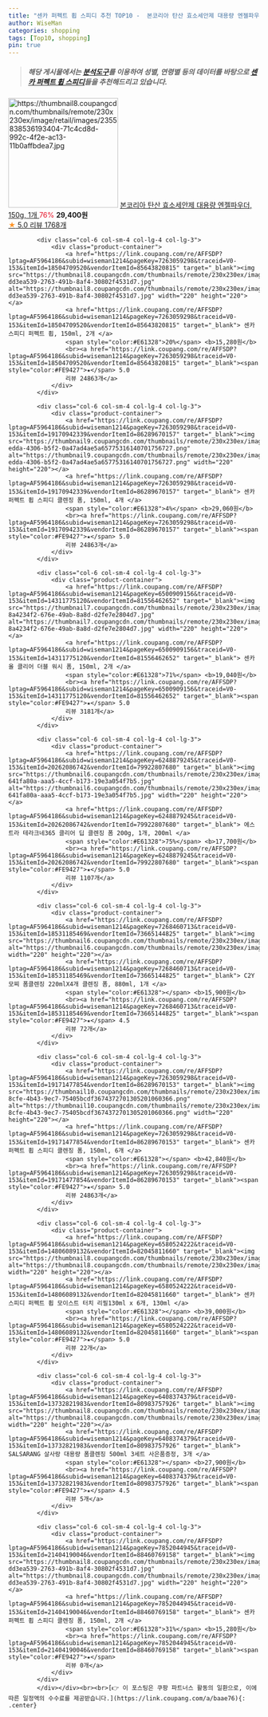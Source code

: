 ```yaml
---
title: "센카 퍼펙트 휩 스피디 추천 TOP10 -  본코리아 탄산 효소세안제 대용량 엔젤파우더, 150g, 1개 "
author: WiseMan
categories: shopping
tags: [Top10, shopping]
pin: true
---
```


> ##### 해당 게시물에서는 [**분석도구**](https://itemscout.io/)를 이용하여 **성별**, **연령별** 등의 데이터를 바탕으로 [**센카 퍼펙트 휩 스피디**](https://link.coupang.com/a/baae76)들을 추천해드리고 있습니다.
<div class="container"><div class="row">
            <div class="col-6 col-sm-4 col-lg-4 col-lg-3">
                <div class="product-container">
                    <a href="https://link.coupang.com/re/AFFSDP?lptag=AF5964186&subid=wiseman1214&pageKey=85575791&traceid=V0-153&itemId=270609263&vendorItemId=85426886763" target="_blank"><img src="https://thumbnail8.coupangcdn.com/thumbnails/remote/230x230ex/image/retail/images/2355838536193404-71c4cd8d-992c-4f2e-ac13-11b0affbdea7.jpg" alt="https://thumbnail8.coupangcdn.com/thumbnails/remote/230x230ex/image/retail/images/2355838536193404-71c4cd8d-992c-4f2e-ac13-11b0affbdea7.jpg" width="220" height="220"></a>
                    <a href="https://link.coupang.com/re/AFFSDP?lptag=AF5964186&subid=wiseman1214&pageKey=85575791&traceid=V0-153&itemId=270609263&vendorItemId=85426886763" target="_blank"> 본코리아 탄산 효소세안제 대용량 엔젤파우더, 150g, 1개 </a>
                    <span style="color:#E61328">76%</span> <b>29,400원</b>
                    <br><a href="https://link.coupang.com/re/AFFSDP?lptag=AF5964186&subid=wiseman1214&pageKey=85575791&traceid=V0-153&itemId=270609263&vendorItemId=85426886763" target="_blank"><span style="color:#FE9427">★</span> 5.0
                    리뷰 1768개</a>
                </div>
            </div>
            
            <div class="col-6 col-sm-4 col-lg-4 col-lg-3">
                <div class="product-container">
                    <a href="https://link.coupang.com/re/AFFSDP?lptag=AF5964186&subid=wiseman1214&pageKey=7263059298&traceid=V0-153&itemId=18504709520&vendorItemId=85643820815" target="_blank"><img src="https://thumbnail8.coupangcdn.com/thumbnails/remote/230x230ex/image/retail/images/538663559759053-dd3ea539-2763-491b-8af4-30802f4531d7.jpg" alt="https://thumbnail8.coupangcdn.com/thumbnails/remote/230x230ex/image/retail/images/538663559759053-dd3ea539-2763-491b-8af4-30802f4531d7.jpg" width="220" height="220"></a>
                    <a href="https://link.coupang.com/re/AFFSDP?lptag=AF5964186&subid=wiseman1214&pageKey=7263059298&traceid=V0-153&itemId=18504709520&vendorItemId=85643820815" target="_blank"> 센카 스피디 퍼펙트 휩, 150ml, 2개 </a>
                    <span style="color:#E61328">20%</span> <b>15,280원</b>
                    <br><a href="https://link.coupang.com/re/AFFSDP?lptag=AF5964186&subid=wiseman1214&pageKey=7263059298&traceid=V0-153&itemId=18504709520&vendorItemId=85643820815" target="_blank"><span style="color:#FE9427">★</span> 5.0
                    리뷰 24863개</a>
                </div>
            </div>
            
            <div class="col-6 col-sm-4 col-lg-4 col-lg-3">
                <div class="product-container">
                    <a href="https://link.coupang.com/re/AFFSDP?lptag=AF5964186&subid=wiseman1214&pageKey=7263059298&traceid=V0-153&itemId=19170942339&vendorItemId=86289670157" target="_blank"><img src="https://thumbnail9.coupangcdn.com/thumbnails/remote/230x230ex/image/retail/images/0cffa0bf-edda-4306-b5f2-0a47ad4ae5a65775316140701756727.png" alt="https://thumbnail9.coupangcdn.com/thumbnails/remote/230x230ex/image/retail/images/0cffa0bf-edda-4306-b5f2-0a47ad4ae5a65775316140701756727.png" width="220" height="220"></a>
                    <a href="https://link.coupang.com/re/AFFSDP?lptag=AF5964186&subid=wiseman1214&pageKey=7263059298&traceid=V0-153&itemId=19170942339&vendorItemId=86289670157" target="_blank"> 센카 퍼펙트 휩 스피디 클렌징 폼, 150ml, 4개 </a>
                    <span style="color:#E61328">4%</span> <b>29,060원</b>
                    <br><a href="https://link.coupang.com/re/AFFSDP?lptag=AF5964186&subid=wiseman1214&pageKey=7263059298&traceid=V0-153&itemId=19170942339&vendorItemId=86289670157" target="_blank"><span style="color:#FE9427">★</span> 5.0
                    리뷰 24863개</a>
                </div>
            </div>
            
            <div class="col-6 col-sm-4 col-lg-4 col-lg-3">
                <div class="product-container">
                    <a href="https://link.coupang.com/re/AFFSDP?lptag=AF5964186&subid=wiseman1214&pageKey=6500909156&traceid=V0-153&itemId=14311775120&vendorItemId=81556462652" target="_blank"><img src="https://thumbnail7.coupangcdn.com/thumbnails/remote/230x230ex/image/retail/images/2355746534602944-8a4234f2-676e-49ab-8a8d-d2fe7e2804d7.jpg" alt="https://thumbnail7.coupangcdn.com/thumbnails/remote/230x230ex/image/retail/images/2355746534602944-8a4234f2-676e-49ab-8a8d-d2fe7e2804d7.jpg" width="220" height="220"></a>
                    <a href="https://link.coupang.com/re/AFFSDP?lptag=AF5964186&subid=wiseman1214&pageKey=6500909156&traceid=V0-153&itemId=14311775120&vendorItemId=81556462652" target="_blank"> 센카 올 클리어 더블 워시 폼, 150ml, 2개 </a>
                    <span style="color:#E61328">71%</span> <b>19,040원</b>
                    <br><a href="https://link.coupang.com/re/AFFSDP?lptag=AF5964186&subid=wiseman1214&pageKey=6500909156&traceid=V0-153&itemId=14311775120&vendorItemId=81556462652" target="_blank"><span style="color:#FE9427">★</span> 5.0
                    리뷰 3181개</a>
                </div>
            </div>
            
            <div class="col-6 col-sm-4 col-lg-4 col-lg-3">
                <div class="product-container">
                    <a href="https://link.coupang.com/re/AFFSDP?lptag=AF5964186&subid=wiseman1214&pageKey=6248879245&traceid=V0-153&itemId=20262086742&vendorItemId=79922807680" target="_blank"><img src="https://thumbnail6.coupangcdn.com/thumbnails/remote/230x230ex/image/retail/images/544052920091812-641fa80a-aaa5-4ccf-b173-19e3a054f7b5.jpg" alt="https://thumbnail6.coupangcdn.com/thumbnails/remote/230x230ex/image/retail/images/544052920091812-641fa80a-aaa5-4ccf-b173-19e3a054f7b5.jpg" width="220" height="220"></a>
                    <a href="https://link.coupang.com/re/AFFSDP?lptag=AF5964186&subid=wiseman1214&pageKey=6248879245&traceid=V0-153&itemId=20262086742&vendorItemId=79922807680" target="_blank"> 에스트라 테라크네365 클리어 딥 클렌징 폼 200g, 1개, 200ml </a>
                    <span style="color:#E61328">75%</span> <b>17,700원</b>
                    <br><a href="https://link.coupang.com/re/AFFSDP?lptag=AF5964186&subid=wiseman1214&pageKey=6248879245&traceid=V0-153&itemId=20262086742&vendorItemId=79922807680" target="_blank"><span style="color:#FE9427">★</span> 5.0
                    리뷰 1107개</a>
                </div>
            </div>
            
            <div class="col-6 col-sm-4 col-lg-4 col-lg-3">
                <div class="product-container">
                    <a href="https://link.coupang.com/re/AFFSDP?lptag=AF5964186&subid=wiseman1214&pageKey=7268460713&traceid=V0-153&itemId=18531185469&vendorItemId=73665144825" target="_blank"><img src="https://thumbnail6.coupangcdn.com/thumbnails/remote/230x230ex/image/vendor_inventory/fe06/b0e5fcdcd856d6d1988770c0b4068569565c0c9b4975b566d4cb12d0300d.jpg" alt="https://thumbnail6.coupangcdn.com/thumbnails/remote/230x230ex/image/vendor_inventory/fe06/b0e5fcdcd856d6d1988770c0b4068569565c0c9b4975b566d4cb12d0300d.jpg" width="220" height="220"></a>
                    <a href="https://link.coupang.com/re/AFFSDP?lptag=AF5964186&subid=wiseman1214&pageKey=7268460713&traceid=V0-153&itemId=18531185469&vendorItemId=73665144825" target="_blank"> C2Y 모찌 폼클렌징 220mlX4개 클렌징 폼, 880ml, 1개 </a>
                    <span style="color:#E61328"></span> <b>15,900원</b>
                    <br><a href="https://link.coupang.com/re/AFFSDP?lptag=AF5964186&subid=wiseman1214&pageKey=7268460713&traceid=V0-153&itemId=18531185469&vendorItemId=73665144825" target="_blank"><span style="color:#FE9427">★</span> 4.5
                    리뷰 72개</a>
                </div>
            </div>
            
            <div class="col-6 col-sm-4 col-lg-4 col-lg-3">
                <div class="product-container">
                    <a href="https://link.coupang.com/re/AFFSDP?lptag=AF5964186&subid=wiseman1214&pageKey=7263059298&traceid=V0-153&itemId=19171477854&vendorItemId=86289670153" target="_blank"><img src="https://thumbnail10.coupangcdn.com/thumbnails/remote/230x230ex/image/retail/images/5308bdd6-8cfe-4b43-9ec7-75405bcdf3674372701305201060366.png" alt="https://thumbnail10.coupangcdn.com/thumbnails/remote/230x230ex/image/retail/images/5308bdd6-8cfe-4b43-9ec7-75405bcdf3674372701305201060366.png" width="220" height="220"></a>
                    <a href="https://link.coupang.com/re/AFFSDP?lptag=AF5964186&subid=wiseman1214&pageKey=7263059298&traceid=V0-153&itemId=19171477854&vendorItemId=86289670153" target="_blank"> 센카 퍼펙트 휩 스피디 클렌징 폼, 150ml, 6개 </a>
                    <span style="color:#E61328"></span> <b>42,840원</b>
                    <br><a href="https://link.coupang.com/re/AFFSDP?lptag=AF5964186&subid=wiseman1214&pageKey=7263059298&traceid=V0-153&itemId=19171477854&vendorItemId=86289670153" target="_blank"><span style="color:#FE9427">★</span> 5.0
                    리뷰 24863개</a>
                </div>
            </div>
            
            <div class="col-6 col-sm-4 col-lg-4 col-lg-3">
                <div class="product-container">
                    <a href="https://link.coupang.com/re/AFFSDP?lptag=AF5964186&subid=wiseman1214&pageKey=6580524222&traceid=V0-153&itemId=14806089132&vendorItemId=82045811660" target="_blank"><img src="https://thumbnail8.coupangcdn.com/thumbnails/remote/230x230ex/image/vendor_inventory/1260/d6215acdc3bdd98eea8a17ba5ba6c57bc27bd6dd27f1974e77a16d799a8d.jpg" alt="https://thumbnail8.coupangcdn.com/thumbnails/remote/230x230ex/image/vendor_inventory/1260/d6215acdc3bdd98eea8a17ba5ba6c57bc27bd6dd27f1974e77a16d799a8d.jpg" width="220" height="220"></a>
                    <a href="https://link.coupang.com/re/AFFSDP?lptag=AF5964186&subid=wiseman1214&pageKey=6580524222&traceid=V0-153&itemId=14806089132&vendorItemId=82045811660" target="_blank"> 센카 스피디 퍼펙트 휩 모이스트 터치 리필130ml x 6개, 130ml </a>
                    <span style="color:#E61328"></span> <b>39,000원</b>
                    <br><a href="https://link.coupang.com/re/AFFSDP?lptag=AF5964186&subid=wiseman1214&pageKey=6580524222&traceid=V0-153&itemId=14806089132&vendorItemId=82045811660" target="_blank"><span style="color:#FE9427">★</span> 5.0
                    리뷰 22개</a>
                </div>
            </div>
            
            <div class="col-6 col-sm-4 col-lg-4 col-lg-3">
                <div class="product-container">
                    <a href="https://link.coupang.com/re/AFFSDP?lptag=AF5964186&subid=wiseman1214&pageKey=6408374379&traceid=V0-153&itemId=13732821983&vendorItemId=80983757926" target="_blank"><img src="https://thumbnail8.coupangcdn.com/thumbnails/remote/230x230ex/image/vendor_inventory/c7a1/277d2afe7cb597305d3fd65f6dbad187d471d6e49179a31ce2e3f532a4b1.jpg" alt="https://thumbnail8.coupangcdn.com/thumbnails/remote/230x230ex/image/vendor_inventory/c7a1/277d2afe7cb597305d3fd65f6dbad187d471d6e49179a31ce2e3f532a4b1.jpg" width="220" height="220"></a>
                    <a href="https://link.coupang.com/re/AFFSDP?lptag=AF5964186&subid=wiseman1214&pageKey=6408374379&traceid=V0-153&itemId=13732821983&vendorItemId=80983757926" target="_blank"> SALSARANG 살사랑 대용량 폼클렌징 500ml 3세트 사은품증정, 3개 </a>
                    <span style="color:#E61328"></span> <b>27,900원</b>
                    <br><a href="https://link.coupang.com/re/AFFSDP?lptag=AF5964186&subid=wiseman1214&pageKey=6408374379&traceid=V0-153&itemId=13732821983&vendorItemId=80983757926" target="_blank"><span style="color:#FE9427">★</span> 4.5
                    리뷰 5개</a>
                </div>
            </div>
            
            <div class="col-6 col-sm-4 col-lg-4 col-lg-3">
                <div class="product-container">
                    <a href="https://link.coupang.com/re/AFFSDP?lptag=AF5964186&subid=wiseman1214&pageKey=7852044945&traceid=V0-153&itemId=21404190046&vendorItemId=88460769158" target="_blank"><img src="https://thumbnail8.coupangcdn.com/thumbnails/remote/230x230ex/image/retail/images/538663559759053-dd3ea539-2763-491b-8af4-30802f4531d7.jpg" alt="https://thumbnail8.coupangcdn.com/thumbnails/remote/230x230ex/image/retail/images/538663559759053-dd3ea539-2763-491b-8af4-30802f4531d7.jpg" width="220" height="220"></a>
                    <a href="https://link.coupang.com/re/AFFSDP?lptag=AF5964186&subid=wiseman1214&pageKey=7852044945&traceid=V0-153&itemId=21404190046&vendorItemId=88460769158" target="_blank"> 센카 퍼펙트 휩 스피디 클렌징 폼, 150ml, 2개 </a>
                    <span style="color:#E61328">31%</span> <b>15,280원</b>
                    <br><a href="https://link.coupang.com/re/AFFSDP?lptag=AF5964186&subid=wiseman1214&pageKey=7852044945&traceid=V0-153&itemId=21404190046&vendorItemId=88460769158" target="_blank"><span style="color:#FE9427">★</span> 
                    리뷰 0개</a>
                </div>
            </div>
            </div></div><br><br>[👉 이 포스팅은 쿠팡 파트너스 활동의 일환으로, 이에 따른 일정액의 수수료를 제공받습니다.](https://link.coupang.com/a/baae76){: .center}